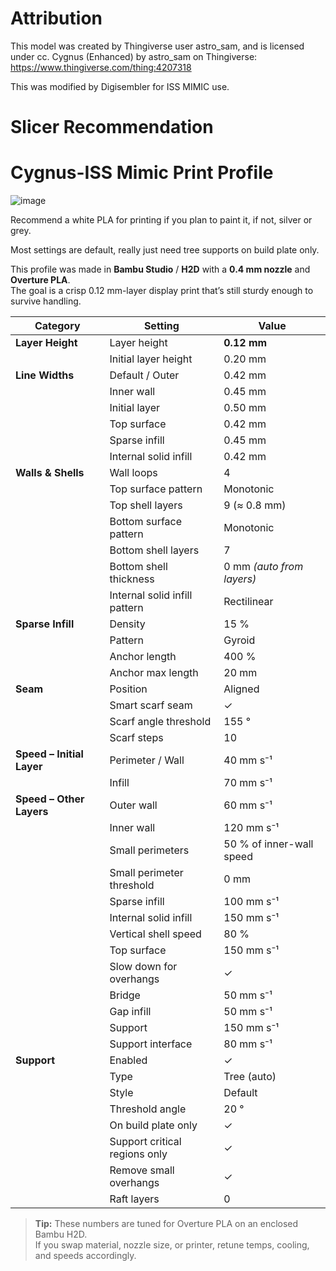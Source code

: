 # Attribution

This model was created by Thingiverse user astro_sam, and is licensed under cc. Cygnus (Enhanced) by astro_sam on Thingiverse: https://www.thingiverse.com/thing:4207318

This was modified by Digisembler for ISS MIMIC use.

# Slicer Recommendation 

# Cygnus-ISS Mimic Print Profile

![image](https://github.com/user-attachments/assets/1598f395-b3ed-4701-a375-568ce6bbb98d)

Recommend a white PLA for printing if you plan to paint it, if not, silver or grey.

Most settings are default, really just need tree supports on build plate only. 

This profile was made in **Bambu Studio** / **H2D** with a **0.4 mm nozzle** and **Overture PLA**.  
The goal is a crisp 0.12 mm-layer display print that’s still sturdy enough to survive handling.

| Category | Setting | Value |
|----------|---------|-------|
| **Layer Height** | Layer height | **0.12 mm** |
|  | Initial layer height | 0.20 mm |
| **Line Widths** | Default / Outer | 0.42 mm |
|  | Inner wall | 0.45 mm |
|  | Initial layer | 0.50 mm |
|  | Top surface | 0.42 mm |
|  | Sparse infill | 0.45 mm |
|  | Internal solid infill | 0.42 mm |
| **Walls & Shells** | Wall loops | 4 |
|  | Top surface pattern | Monotonic |
|  | Top shell layers | 9 (≈ 0.8 mm) |
|  | Bottom surface pattern | Monotonic |
|  | Bottom shell layers | 7 |
|  | Bottom shell thickness | 0 mm *(auto from layers)* |
|  | Internal solid infill pattern | Rectilinear |
| **Sparse Infill** | Density | 15 % |
|  | Pattern | Gyroid |
|  | Anchor length | 400 % |
|  | Anchor max length | 20 mm |
| **Seam** | Position | Aligned |
|  | Smart scarf seam | ✓ |
|  | Scarf angle threshold | 155 ° |
|  | Scarf steps | 10 |
| **Speed – Initial Layer** | Perimeter / Wall | 40 mm s⁻¹ |
|  | Infill | 70 mm s⁻¹ |
| **Speed – Other Layers** | Outer wall | 60 mm s⁻¹ |
|  | Inner wall | 120 mm s⁻¹ |
|  | Small perimeters | 50 % of inner-wall speed |
|  | Small perimeter threshold | 0 mm |
|  | Sparse infill | 100 mm s⁻¹ |
|  | Internal solid infill | 150 mm s⁻¹ |
|  | Vertical shell speed | 80 % |
|  | Top surface | 150 mm s⁻¹ |
|  | Slow down for overhangs | ✓ |
|  | Bridge | 50 mm s⁻¹ |
|  | Gap infill | 50 mm s⁻¹ |
|  | Support | 150 mm s⁻¹ |
|  | Support interface | 80 mm s⁻¹ |
| **Support** | Enabled | ✓ |
|  | Type | Tree (auto) |
|  | Style | Default |
|  | Threshold angle | 20 ° |
|  | On build plate only | ✓ |
|  | Support critical regions only | ✓ |
|  | Remove small overhangs | ✓ |
|  | Raft layers | 0 |

> **Tip:** These numbers are tuned for Overture PLA on an enclosed Bambu H2D.  
> If you swap material, nozzle size, or printer, retune temps, cooling, and speeds accordingly.
